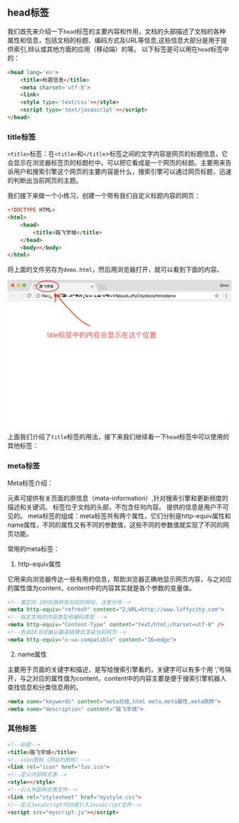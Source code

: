 ## head标签

我们首先来介绍一下`head`标签的主要内容和作用，文档的头部描述了文档的各种属性和信息，包括文档的标题、编码方式及URL等信息,这些信息大部分是用于提供索引,辩认或其他方面的应用（移动端）的等。
以下标签是可以用在`head`标签中的：

```html
<head lang='en'>
    <title>标题信息</title>
    <meta charset='utf-8'>
    <link>
    <style type='text/css'></style>
    <script type='text/javascript'></script>
</head>
```

### title标签

`<title>`标签：在`<title>`和`</title`>标签之间的文字内容是网页的标题信息，它会显示在浏览器标签页的标题栏中。可以把它看成是一个网页的标题。主要用来告诉用户和搜索引擎这个网页的主要内容是什么，搜索引擎可以通过网页标题，迅速的判断出当前网页的主题。

我们接下来做一个小练习，创建一个带有我们自定义标题内容的网页：

```html
<!DOCTYPE HTML>
<html>
    <head>
        <title>路飞学城</title>
    </head>
    <body></body>
</html>
```
将上面的文件另存为`demo.html`，然后用浏览器打开，就可以看到下面的内容。

![title标签效果展示](/assets/chapter9/html/HTML_03.png)

上面我们介绍了`title`标签的用法，接下来我们继续看一下`head`标签中可以使用的其他标签：

### meta标签

Meta标签介绍：

<meta>元素可提供有关页面的原信息（mata-information）,针对搜索引擎和更新频度的描述和关键词。
<meta>标签位于文档的头部，不包含任何内容。
<meta>提供的信息是用户不可见的。
meta标签的组成：meta标签共有两个属性，它们分别是http-equiv属性和name属性，不同的属性又有不同的参数值，这些不同的参数值就实现了不同的网页功能。 

常用的meta标签：

1. http-equiv属性

它用来向浏览器传达一些有用的信息，帮助浏览器正确地显示网页内容，与之对应的属性值为content，content中的内容其实就是各个参数的变量值。

```html
<!--重定向 2秒后跳转到对应的网址，注意分号-->
<meta http-equiv="refresh" content="2;URL=http://www.luffycity.com">
<!--指定文档的内容类型和编码类型 -->
<meta http-equiv="Content-Type" content="text/html;charset=utf-8" />
<!--告诉IE浏览器以最高级模式渲染当前网页-->
<meta http-equiv="x-ua-compatible" content="IE=edge">
```

2. name属性

主要用于页面的关键字和描述，是写给搜索引擎看的，关键字可以有多个用 ‘,’号隔开，与之对应的属性值为content，content中的内容主要是便于搜索引擎机器人查找信息和分类信息用的。

```html
<meta name="keywords" content="meta总结,html meta,meta属性,meta跳转">
<meta name="description" content="路飞学城">
```

### 其他标签

```html
<!--标题-->
<title>路飞学城</title>
<!--icon图标（网站的图标）-->
<link rel="icon" href="fav.ico">
<!--定义内部样式表-->
<style></style>
<!--引入外部样式表文件-->
<link rel="stylesheet" href="mystyle.css">
<!--定义JavaScript代码或引入JavaScript文件-->
<script src="myscript.js"></script>
```